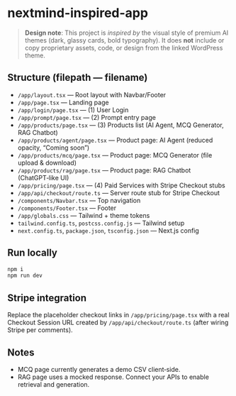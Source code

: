 # nextmind-inspired-app

> **Design note**: This project is *inspired by* the visual style of premium AI themes (dark, glassy cards, bold typography). It does **not** include or copy proprietary assets, code, or design from the linked WordPress theme.

## Structure (filepath — filename)

- `/app/layout.tsx` — Root layout with Navbar/Footer
- `/app/page.tsx` — Landing page
- `/app/login/page.tsx` — (1) User Login
- `/app/prompt/page.tsx` — (2) Prompt entry page
- `/app/products/page.tsx` — (3) Products list (AI Agent, MCQ Generator, RAG Chatbot)
- `/app/products/agent/page.tsx` — Product page: AI Agent (reduced opacity, “Coming soon”)
- `/app/products/mcq/page.tsx` — Product page: MCQ Generator (file upload & download)
- `/app/products/rag/page.tsx` — Product page: RAG Chatbot (ChatGPT‑like UI)
- `/app/pricing/page.tsx` — (4) Paid Services with Stripe Checkout stubs
- `/app/api/checkout/route.ts` — Server route stub for Stripe Checkout
- `/components/Navbar.tsx` — Top navigation
- `/components/Footer.tsx` — Footer
- `/app/globals.css` — Tailwind + theme tokens
- `tailwind.config.ts`, `postcss.config.js` — Tailwind setup
- `next.config.ts`, `package.json`, `tsconfig.json` — Next.js config

## Run locally

```bash
npm i
npm run dev
```

## Stripe integration

Replace the placeholder checkout links in `/app/pricing/page.tsx` with a real Checkout Session URL created by `/app/api/checkout/route.ts` (after wiring Stripe per comments).

## Notes

- MCQ page currently generates a demo CSV client‑side.
- RAG page uses a mocked response. Connect your APIs to enable retrieval and generation.
